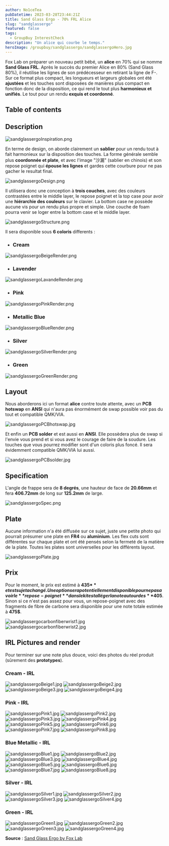 ```yaml
---
author: No1ceTea
pubDatetime: 2023-03-28T23:44:21Z
title: Sand Glass Ergo - 70% FRL Alice
slug: "sandglassergo"
featured: false
tags:
  - GroupBuy InterestCheck
description: "Un alice qui courbe le temps."
heroImage: /groupbuy/sandglassergo/sandglassergoHero.jpg
---
```


Fox Lab on préparer un nouveau petit bébé, un **alice** en 70% qui se nomme **Sand Glass FRL**. Après le succès du premier Alice en 80% (Sand Glass 80%), il réutilise les lignes de son prédécesseur en retirant la ligne de F-. Sur ce format plus compact, les longueurs et largeurs globales ont été **ajustées** et les touches sont disposées de manières plus compact en fonction donc de la disposition, ce qui rend le tout plus **harmonieux et unifiés**. Le tout pour un rendu **exquis et coordonné**.

## Table of contents

## Description

![sandglassergoInspiration.png](/groupbuy/sandglassergo/sandglassergoInspiration.png)

En terme de design, on aborde clairement un **sablier** pour un rendu tout à fait harmonieux sur la disposition des touches. La forme générale semble plus **coordonnée et plate**, et avec l'image "沙漏" (sablier en chinois) et son repose poignet qui **épouse les lignes** et gardes cette courbure pour ne pas gacher le resultat final.

![sandglassergoDesign.png](/groupbuy/sandglassergo/sandglassergoDesign.png)

Il utilisera donc une conception à **trois couches**, avec des couleurs contrastées entre le middle layer, le repose poignet et la top case pour avoir une **hiérarchie des couleurs** sur le clavier. La bottom case ne possède aucune vis pour un rendu plus propre et simple. Une couche de foam pourra venir se loger entre la bottom case et le middle layer.

![sandglassergoStructure.png](/groupbuy/sandglassergo/sandglassergoStructure.png)

Il sera disponible sous **6 coloris** differents :

- ### Cream

![sandglassergoBeigeRender.png](/groupbuy/sandglassergo/sandglassergoBeigeRender.png)

- ### Lavender

![sandglassergoLavandeRender.png](/groupbuy/sandglassergo/sandglassergoLavandeRender.png)

- ### Pink

![sandglassergoPinkRender.png](/groupbuy/sandglassergo/sandglassergoPinkRender.png)

- ### Metallic Blue

![sandglassergoBlueRender.png](/groupbuy/sandglassergo/sandglassergoBlueRender.png)

- ### Silver

![sandglassergoSilverRender.png](/groupbuy/sandglassergo/sandglassergoSilverRender.png)

- ### Green

![sandglassergoGreenRender.png](/groupbuy/sandglassergo/sandglassergoGreenRender.png)

## Layout

Nous aborderons ici un format **alice** contre toute attente, avec un **PCB hotswap** en **ANSI** qui n'aura pas énormément de swap possible voir pas du tout et compatible QMK/VIA.

![sandglassergoPCBhotswap.jpg](/groupbuy/sandglassergo/sandglassergoPCBhotswap.jpg)

Et enfin un **PCB solder** et est aussi en **ANSI**. Elle possèdera plus de swap si l'envie vous prend et si vous avez le courage de faire de la soudure. Les touches que vous pourrez modifier sont d'un coloris plus foncé. Il sera évidemment compatible QMK/VIA lui aussi.

![sandglassergoPCBsolder.jpg](/groupbuy/sandglassergo/sandglassergoPCBsolder.jpg)

## Specification

L'angle de frappe sera de **8 degrés**, une hauteur de face de **20.66mm** et fera **406.72mm** de long sur **125.2mm** de large.

![sandglassergoSpec.png](/groupbuy/sandglassergo/sandglassergoSpec.png)

## Plate

Aucune information n'a été diffusée sur ce sujet, juste une petite photo qui pourrait présumer une plate en **FR4** ou **aluminium**. Les flex cuts sont différentes sur chaque plate et ont été pensés selon la fermeté de la matière de la plate. Toutes les plates sont universelles pour les différents layout.

![sandglassergoPlate.jpg](/groupbuy/sandglassergo/sandglassergoPlate.jpg)

## Prix

Pour le moment, le prix est estimé à **435$** et est sujet a changé. Une option sera potentiellement disponible pour ne pas avoir le **repose-poignet** dans le kit est alléger la note autour des **405$**. Sinon si ce n'est pas assez pour vous, un repose-poignet avec des fragments de fibre de carbone sera disponible pour une note totale estimée à **475$**.

![sandglassergocarbonfiberwrist1.jpg](/groupbuy/sandglassergo/sandglassergocarbonfiberwrist1.jpg)
![sandglassergocarbonfiberwrist2.jpg](/groupbuy/sandglassergo/sandglassergocarbonfiberwrist2.jpg)

## IRL Pictures and render

Pour terminer sur une note plus douce, voici des photos du réel produit (sûrement des **prototypes**).

### Cream - IRL

![sandglassergoBeige1.jpg](/groupbuy/sandglassergo/sandglassergoBeige1.jpg)
![sandglassergoBeige2.jpg](/groupbuy/sandglassergo/sandglassergoBeige2.jpg)
![sandglassergoBeige3.jpg](/groupbuy/sandglassergo/sandglassergoBeige3.jpg)
![sandglassergoBeige4.jpg](/groupbuy/sandglassergo/sandglassergoBeige4.jpg)

### Pink - IRL

![sandglassergoPink1.jpg](/groupbuy/sandglassergo/sandglassergoPink1.jpg)
![sandglassergoPink2.jpg](/groupbuy/sandglassergo/sandglassergoPink2.jpg)
![sandglassergoPink3.jpg](/groupbuy/sandglassergo/sandglassergoPink3.jpg)
![sandglassergoPink4.jpg](/groupbuy/sandglassergo/sandglassergoPink4.jpg)
![sandglassergoPink5.jpg](/groupbuy/sandglassergo/sandglassergoPink5.jpg)
![sandglassergoPink6.jpg](/groupbuy/sandglassergo/sandglassergoPink6.jpg)
![sandglassergoPink7.jpg](/groupbuy/sandglassergo/sandglassergoPink7.jpg)
![sandglassergoPink8.jpg](/groupbuy/sandglassergo/sandglassergoPink8.jpg)

### Blue Metallic - IRL

![sandglassergoBlue1.jpg](/groupbuy/sandglassergo/sandglassergoBlue1.jpg)
![sandglassergoBlue2.jpg](/groupbuy/sandglassergo/sandglassergoBlue2.jpg)
![sandglassergoBlue3.jpg](/groupbuy/sandglassergo/sandglassergoBlue3.jpg)
![sandglassergoBlue4.jpg](/groupbuy/sandglassergo/sandglassergoBlue4.jpg)
![sandglassergoBlue5.jpg](/groupbuy/sandglassergo/sandglassergoBlue5.jpg)
![sandglassergoBlue6.jpg](/groupbuy/sandglassergo/sandglassergoBlue6.jpg)
![sandglassergoBlue7.jpg](/groupbuy/sandglassergo/sandglassergoBlue7.jpg)
![sandglassergoBlue8.jpg](/groupbuy/sandglassergo/sandglassergoBlue8.jpg)

### Silver - IRL

![sandglassergoSilver1.jpg](/groupbuy/sandglassergo/sandglassergoSilver1.jpg)
![sandglassergoSilver2.jpg](/groupbuy/sandglassergo/sandglassergoSilver2.jpg)
![sandglassergoSilver3.jpg](/groupbuy/sandglassergo/sandglassergoSilver3.jpg)
![sandglassergoSilver4.jpg](/groupbuy/sandglassergo/sandglassergoSilver4.jpg)

### Green - IRL

![sandglassergoGreen1.jpg](/groupbuy/sandglassergo/sandglassergoGreen1.jpg)
![sandglassergoGreen2.jpg](/groupbuy/sandglassergo/sandglassergoGreen2.jpg)
![sandglassergoGreen3.jpg](/groupbuy/sandglassergo/sandglassergoGreen3.jpg)
![sandglassergoGreen4.jpg](/groupbuy/sandglassergo/sandglassergoGreen4.jpg)

**Source** : [Sand Glass Ergo by Fox Lab](https://geekhack.org/index.php?topic=119902)
